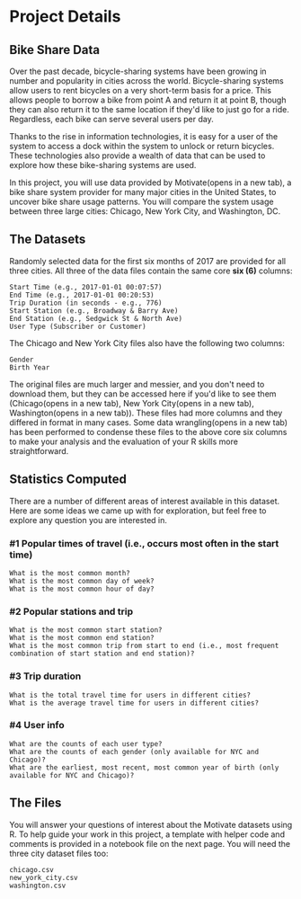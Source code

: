 # Project Details
## Bike Share Data

Over the past decade, bicycle-sharing systems have been growing in number and popularity in cities across the world. Bicycle-sharing systems allow users to rent bicycles on a very short-term basis for a price. This allows people to borrow a bike from point A and return it at point B, though they can also return it to the same location if they'd like to just go for a ride. Regardless, each bike can serve several users per day.

Thanks to the rise in information technologies, it is easy for a user of the system to access a dock within the system to unlock or return bicycles. These technologies also provide a wealth of data that can be used to explore how these bike-sharing systems are used.

In this project, you will use data provided by Motivate(opens in a new tab), a bike share system provider for many major cities in the United States, to uncover bike share usage patterns. You will compare the system usage between three large cities: Chicago, New York City, and Washington, DC.
## The Datasets

Randomly selected data for the first six months of 2017 are provided for all three cities. All three of the data files contain the same core **six (6)** columns:

    Start Time (e.g., 2017-01-01 00:07:57)
    End Time (e.g., 2017-01-01 00:20:53)
    Trip Duration (in seconds - e.g., 776)
    Start Station (e.g., Broadway & Barry Ave)
    End Station (e.g., Sedgwick St & North Ave)
    User Type (Subscriber or Customer)

The Chicago and New York City files also have the following two columns:

    Gender
    Birth Year

The original files are much larger and messier, and you don't need to download them, but they can be accessed here if you'd like to see them (Chicago(opens in a new tab), New York City(opens in a new tab), Washington(opens in a new tab)). These files had more columns and they differed in format in many cases. Some data wrangling(opens in a new tab) has been performed to condense these files to the above core six columns to make your analysis and the evaluation of your R skills more straightforward.
## Statistics Computed

There are a number of different areas of interest available in this dataset. Here are some ideas we came up with for exploration, but feel free to explore any question you are interested in.

### #1 Popular times of travel (i.e., occurs most often in the start time)

    What is the most common month?
    What is the most common day of week?
    What is the most common hour of day?

### #2 Popular stations and trip

    What is the most common start station?
    What is the most common end station?
    What is the most common trip from start to end (i.e., most frequent combination of start station and end station)?

### #3 Trip duration

    What is the total travel time for users in different cities?
    What is the average travel time for users in different cities?

### #4 User info

    What are the counts of each user type?
    What are the counts of each gender (only available for NYC and Chicago)?
    What are the earliest, most recent, most common year of birth (only available for NYC and Chicago)?

## The Files

You will answer your questions of interest about the Motivate datasets using R. To help guide your work in this project, a template with helper code and comments is provided in a notebook file on the next page. You will need the three city dataset files too:

    chicago.csv
    new_york_city.csv
    washington.csv


